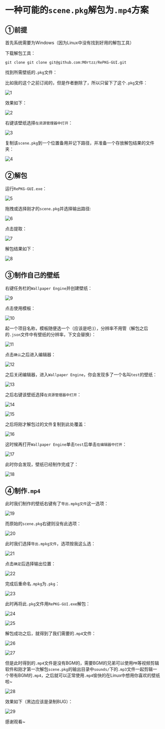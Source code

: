# 一种可能的`scene.pkg`解包为`.mp4`方案

## ①前提

首先系统需要为Windows（因为Linux中没有找到好用的解包工具）

下载解包工具：

```
git clone git clone git@github.com:M0rtzz/RePKG-GUI.git
```

找到所需壁纸的`.pkg`文件：

比如我的这个之前订阅的，但是作者删除了，所以只留下了这个`.pkg`文件：

![1](https://jsd.cdn.zzko.cn/gh/M0rtzz/ImageHosting@master/images/Year:2024/Month:05/Day:23/20:20:31_image-20240523202024277.png)

效果如下：

![2](https://jsd.cdn.zzko.cn/gh/M0rtzz/ImageHosting@master/images/Year:2024/Month:05/Day:23/20:43:06_QQ2024523-204136-HD20245232042231.gif)

右键该壁纸选择`在资源管理器中打开`：

![3](https://jsd.cdn.zzko.cn/gh/M0rtzz/ImageHosting@master/images/Year:2024/Month:05/Day:23/20:20:53_image-20240523202053876.png)

复制该`scene.pkg`到一个位置备用并记下路径，并准备一个存放解包结果的文件夹：

![4](https://jsd.cdn.zzko.cn/gh/M0rtzz/ImageHosting@master/images/Year:2024/Month:05/Day:23/20:22:48_image-20240523202248074.png)

## ②解包

运行`RePKG-GUI.exe`：

![5](https://jsd.cdn.zzko.cn/gh/M0rtzz/ImageHosting@master/images/Year:2024/Month:05/Day:23/20:24:10_image-20240523202410211.png)

拖拽或选择刚才的`scene.pkg`并选择输出路径:

![6](https://jsd.cdn.zzko.cn/gh/M0rtzz/ImageHosting@master/images/Year:2024/Month:05/Day:23/20:24:46_image-20240523202446144.png)

点击提取：

![7](https://jsd.cdn.zzko.cn/gh/M0rtzz/ImageHosting@master/images/Year:2024/Month:05/Day:23/20:25:10_image-20240523202510279.png)

解包结果如下：

![8](https://jsd.cdn.zzko.cn/gh/M0rtzz/ImageHosting@master/images/Year:2024/Month:05/Day:23/20:25:43_image-20240523202543918.png)

## ③制作自己的壁纸

右键任务栏的`Wallpaper Engine`并创建壁纸：

![9](https://jsd.cdn.zzko.cn/gh/M0rtzz/ImageHosting@master/images/Year:2024/Month:05/Day:23/20:27:17_image-20240523202717474.png)

点击使用模板：

![10](https://jsd.cdn.zzko.cn/gh/M0rtzz/ImageHosting@master/images/Year:2024/Month:05/Day:23/20:28:36_image-20240523202836644.png)

起一个项目名称，模板随便选一个（应该是吧:)），分辨率不用管（解包之后的`.json`文件中有壁纸的分辨率，下文会替换）：

![11](https://jsd.cdn.zzko.cn/gh/M0rtzz/ImageHosting@master/images/Year:2024/Month:05/Day:23/20:30:55_image-20240523203055084.png)

点击`确认`之后进入编辑器：

![12](https://jsd.cdn.zzko.cn/gh/M0rtzz/ImageHosting@master/images/Year:2024/Month:05/Day:23/20:31:22_image-20240523203121981.png)

之后关闭编辑器，进入`Wallpaper Engine`，你会发现多了一个名叫`test`的壁纸：

![13](https://jsd.cdn.zzko.cn/gh/M0rtzz/ImageHosting@master/images/Year:2024/Month:05/Day:23/20:32:29_image-20240523203229535.png)

之后右键该壁纸选择`在资源管理器中打开`：

![14](https://jsd.cdn.zzko.cn/gh/M0rtzz/ImageHosting@master/images/Year:2024/Month:05/Day:23/20:33:06_image-20240523203306846.png)

![15](https://jsd.cdn.zzko.cn/gh/M0rtzz/ImageHosting@master/images/Year:2024/Month:05/Day:23/20:34:55_image-20240523203454996.png)

之后将刚才解包过的文件复制到此处覆盖：

![16](https://jsd.cdn.zzko.cn/gh/M0rtzz/ImageHosting@master/images/Year:2024/Month:05/Day:23/20:37:02_image-20240523203702616.png)

这时候再打开`Wallpaper Engine`单击`test`后单击`在编辑器中打开`：

![17](https://jsd.cdn.zzko.cn/gh/M0rtzz/ImageHosting@master/images/Year:2024/Month:05/Day:23/20:38:50_image-20240523203850826.png)

此时你会发现，壁纸已经制作完成了：

![18](https://jsd.cdn.zzko.cn/gh/M0rtzz/ImageHosting@master/images/Year:2024/Month:05/Day:23/20:45:10_QQ2024523-204352-HD20245232044362.gif)

## ④制作`.mp4`

此时我们制作的壁纸右键有了`导出.mpkg文件`这一选项：

![19](https://jsd.cdn.zzko.cn/gh/M0rtzz/ImageHosting@master/images/Year:2024/Month:05/Day:23/20:46:11_image-20240523204611311.png)

而原始的`scene.pkg`右键则没有此选项：

![20](https://jsd.cdn.zzko.cn/gh/M0rtzz/ImageHosting@master/images/Year:2024/Month:05/Day:23/20:47:14_image-20240523204714845.png)

此时我们选择`导出.mpkg文件`，选项按我这么选：

![21](https://jsd.cdn.zzko.cn/gh/M0rtzz/ImageHosting@master/images/Year:2024/Month:05/Day:23/20:47:52_image-20240523204752694.png)

点击`确定`后选择输出位置：

![22](https://jsd.cdn.zzko.cn/gh/M0rtzz/ImageHosting@master/images/Year:2024/Month:05/Day:23/20:48:31_image-20240523204831762.png)

完成后重命名`.mpkg`为`.pkg`：

![23](https://jsd.cdn.zzko.cn/gh/M0rtzz/ImageHosting@master/images/Year:2024/Month:05/Day:23/20:50:28_image-20240523205028573.png)

此时再将此`.pkg`文件用`RePKG-GUI.exe`解包：

![24](https://jsd.cdn.zzko.cn/gh/M0rtzz/ImageHosting@master/images/Year:2024/Month:05/Day:23/20:51:25_image-20240523205125307.png)

![25](https://jsd.cdn.zzko.cn/gh/M0rtzz/ImageHosting@master/images/Year:2024/Month:05/Day:23/20:51:42_image-20240523205142495.png)

解包成功之后，就得到了我们需要的`.mp4`文件：

![26](https://jsd.cdn.zzko.cn/gh/M0rtzz/ImageHosting@master/images/Year:2024/Month:05/Day:23/20:52:14_image-20240523205214871.png)

![27](https://jsd.cdn.zzko.cn/gh/M0rtzz/ImageHosting@master/images/Year:2024/Month:05/Day:23/20:55:15_QQ2024523-20546-HD20245232054481.gif)

但是此时得到的`.mp4`文件是没有BGM的，需要BGM的兄弟可以使用`PR`等视频剪辑软件和刚才第一次解包`scene.pkg`的输出目录中`sounds/`下的`.mp3`文件一起剪辑一个带有BGM的`.mp4`，之后就可以正常使用`.mp4`愉快的在Linux中想用你喜欢的壁纸啦~

![28](https://jsd.cdn.zzko.cn/gh/M0rtzz/ImageHosting@master/images/Year:2024/Month:05/Day:23/20:56:51_image-20240523205651723.png)

效果如下（黑边应该是录制BUG）：

![29](https://jsd.cdn.zzko.cn/gh/M0rtzz/ImageHosting@master/images/Year:2024/Month:05/Day:23/21:17:40_5%E6%9C%8823%E6%97%A52024523211262.gif)

感谢观看~
